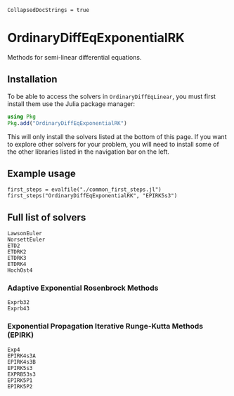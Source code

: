 ```@meta
CollapsedDocStrings = true
```

# OrdinaryDiffEqExponentialRK

Methods for semi-linear differential equations.

## Installation

To be able to access the solvers in `OrdinaryDiffEqLinear`, you must first install them use the Julia package manager:

```julia
using Pkg
Pkg.add("OrdinaryDiffEqExponentialRK")
```

This will only install the solvers listed at the bottom of this page.
If you want to explore other solvers for your problem,
you will need to install some of the other libraries listed in the navigation bar on the left.

## Example usage

```@eval
first_steps = evalfile("./common_first_steps.jl")
first_steps("OrdinaryDiffEqExponentialRK", "EPIRK5s3")
```

## Full list of solvers

```@docs
LawsonEuler
NorsettEuler
ETD2
ETDRK2
ETDRK3
ETDRK4
HochOst4
```

### Adaptive Exponential Rosenbrock Methods

```@docs
Exprb32
Exprb43
```

### Exponential Propagation Iterative Runge-Kutta Methods (EPIRK)

```@docs
Exp4
EPIRK4s3A
EPIRK4s3B
EPIRK5s3
EXPRB53s3
EPIRK5P1
EPIRK5P2
```
